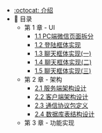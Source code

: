* [:octocat: 介绍](/README)
* :memo: 目录
    * 第 1 章 - UI
        * [1.1 PC端微信页面拆分](#)
        * [1.2 登陆框体实现](#)
        * [1.3 聊天框体实现(一)](#)
        * [1.4 聊天框体实现(二)](#)
        * [1.5 聊天框体实现(三)](#)
    * 第 2 章 - 架构
        * [2.1 服务端架构设计](#)
        * [2.2 客户端架构设计](#)
        * [2.3 通信协议包定义](#)
        * [2.4 数据库表结构设计](#)
    * 第 3 章 - 功能实现  
    